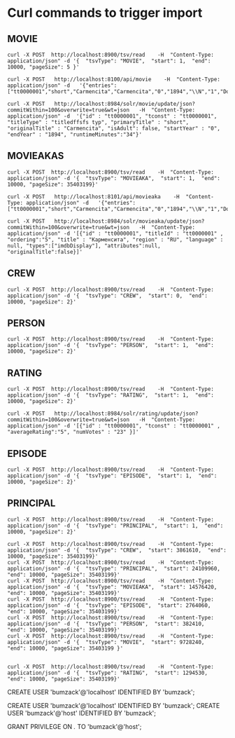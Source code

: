# Curl commands to trigger import

## MOVIE

```
curl -X POST  http://localhost:8900/tsv/read    -H  "Content-Type: application/json" -d '{  "tsvType": "MOVIE",  "start": 1,  "end": 10000, "pageSize": 5 }'
```

```
curl -X POST   http://localhost:8100/api/movie    -H  "Content-Type: application/json" -d   '{"entries":["tt0000001","short","Carmencita","Carmencita","0","1894","\\N","1","Documentary,Short"],"original":"tt0000001\tshort\tCarmencita\tCarmencita\t0\t1894\t\\N\t1\tDocumentary,Short"}'
```

```
curl -X POST   http://localhost:8984/solr/movie/update/json?commitWithin=100&overwrite=true&wt=json   -H  "Content-Type: application/json" -d  '{"id" : "tt0000001", "tconst" : "tt0000001", "titleType" : "titledffsfs typ", "primaryTitle" : "short", "originalTitle" : "Carmencita", "isAdult": false, "startYear" : "0", "endYear" : "1894", "runtimeMinutes":"34"}'
```

## MOVIEAKAS

```
curl -X POST  http://localhost:8900/tsv/read    -H  "Content-Type: application/json" -d '{  "tsvType": "MOVIEAKA",  "start": 1,  "end": 10000, "pageSize": 35403199}'
```

```
curl -X POST   http://localhost:8101/api/movieaka    -H  "Content-Type: application/json" -d   '{"entries":["tt0000001","short","Carmencita","Carmencita","0","1894","\\N","1","Documentary,Short"],"original":"tt0000001\tshort\tCarmencita\tCarmencita\t0\t1894\t\\N\t1\tDocumentary,Short"}'
```

```
curl -X POST   http://localhost:8984/solr/movieaka/update/json?commitWithin=100&overwrite=true&wt=json   -H  "Content-Type: application/json" -d '[{"id" : "tt0000001", "titleId" : "tt0000001" , "ordering":"5", "title" : "Карменсита", "region" : "RU", "language" : null, "types":["imdbDisplay"], "attributes":null, "originalTitle":false}]'
```


## CREW

```
curl -X POST  http://localhost:8900/tsv/read    -H  "Content-Type: application/json" -d '{  "tsvType": "CREW",  "start": 0,  "end": 10000, "pageSize": 2}'
```



## PERSON

```
curl -X POST  http://localhost:8900/tsv/read    -H  "Content-Type: application/json" -d '{  "tsvType": "PERSON",  "start": 1,  "end": 10000, "pageSize": 2}'
```



## RATING

```
curl -X POST  http://localhost:8900/tsv/read    -H  "Content-Type: application/json" -d '{  "tsvType": "RATING",  "start": 1,  "end": 10000, "pageSize": 2}'
```

```
curl -X POST   http://localhost:8984/solr/rating/update/json?commitWithin=100&overwrite=true&wt=json   -H  "Content-Type: application/json" -d '[{"id" : "tt0000001", "tconst" : "tt0000001" , "averageRating":"5", "numVotes" : "23" }]'
```


## EPISODE

```
curl -X POST  http://localhost:8900/tsv/read    -H  "Content-Type: application/json" -d '{  "tsvType": "EPISODE",  "start": 1,  "end": 10000, "pageSize": 2}'
```


## PRINCIPAL

```
curl -X POST  http://localhost:8900/tsv/read    -H  "Content-Type: application/json" -d '{  "tsvType": "PRINCIPAL",  "start": 1,  "end": 10000, "pageSize": 2}'
```


    
    
    curl -X POST  http://localhost:8900/tsv/read    -H  "Content-Type: application/json" -d '{  "tsvType": "CREW",  "start": 3861610,  "end": 10000, "pageSize": 35403199}'                     
    curl -X POST  http://localhost:8900/tsv/read    -H  "Content-Type: application/json" -d '{  "tsvType": "PRINCIPAL",  "start": 24109960,  "end": 10000, "pageSize": 35403199}'       
    curl -X POST  http://localhost:8900/tsv/read    -H  "Content-Type: application/json" -d '{  "tsvType": "MOVIEAKA",  "start": 14576420,  "end": 10000, "pageSize": 35403199}'      
    curl -X POST  http://localhost:8900/tsv/read    -H  "Content-Type: application/json" -d '{  "tsvType": "EPISODE",  "start": 2764060,  "end": 10000, "pageSize": 35403199}'       
    curl -X POST  http://localhost:8900/tsv/read    -H  "Content-Type: application/json" -d '{  "tsvType": "PERSON",  "start": 382410,  "end": 10000, "pageSize": 35403199}' 
    curl -X POST  http://localhost:8900/tsv/read    -H  "Content-Type: application/json" -d '{  "tsvType": "MOVIE",  "start": 9728240,  "end": 10000, "pageSize": 35403199 }'


    curl -X POST  http://localhost:8900/tsv/read    -H  "Content-Type: application/json" -d '{  "tsvType": "RATING",  "start": 1294530,  "end": 10000, "pageSize": 35403199}'       

CREATE USER 'bumzack'@'localhost' IDENTIFIED BY 'bumzack';

CREATE USER 'bumzack'@'localhost' IDENTIFIED BY 'bumzack';
CREATE USER 'bumzack'@'host' IDENTIFIED   BY 'bumzack';

GRANT PRIVILEGE ON *.* TO 'bumzack'@'host';


